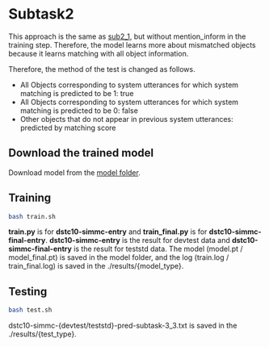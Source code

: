 # Subtask2
This approach is the same as [sub2_1](https://github.com/rungjoo/simmc2.0/tree/master/sub2_1), but without mention_inform in the training step. Therefore, the model learns more about mismatched objects because it learns matching with all object information.

Therefore, the method of the test is changed as follows.

- All Objects corresponding to system utterances for which system matching is predicted to be 1: true
- All Objects corresponding to system utterances for which system matching is predicted to be 0: false
- Other objects that do not appear in previous system utterances: predicted by matching score

## Download the trained model 
Download model from the [model folder](https://github.com/rungjoo/simmc2.0/tree/master/sub2_3/model).

## Training
```bash
bash train.sh
```
**train.py** is for **dstc10-simmc-entry** and **train_final.py** is for **dstc10-simmc-final-entry**. **dstc10-simmc-entry** is the result for devtest data and **dstc10-simmc-final-entry** is the result for teststd data. The model (model.pt / model_final.pt) is saved in the model folder, and the log (train.log / train_final.log) is saved in the ./results/{model_type}.

## Testing
```bash
bash test.sh
```
dstc10-simmc-{devtest/teststd}-pred-subtask-3_3.txt is saved in the ./results/{test_type}.